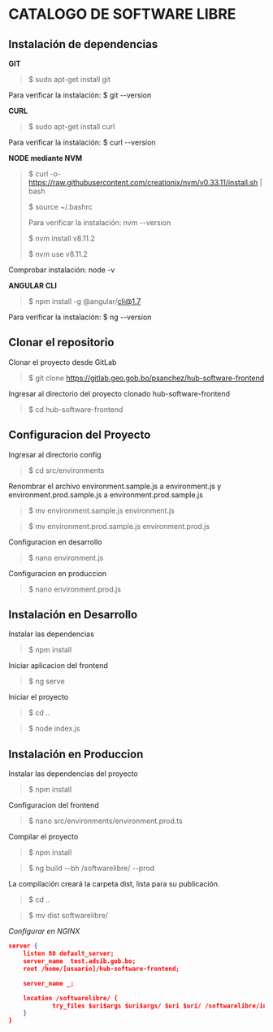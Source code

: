# CATALOGO DE SOFTWARE LIBRE

## Instalación de dependencias

**GIT**

> $ sudo apt-get install git

Para verificar la instalación: $ git --version

**CURL**

> $ sudo apt-get install curl

Para verificar la instalación: $ curl --version

**NODE mediante NVM**

> $ curl -o- https://raw.githubusercontent.com/creationix/nvm/v0.33.11/install.sh | bash
>
> $ source ~/.bashrc
>
> Para verificar la instalación: nvm --version
>
> $ nvm install v8.11.2
>
> $ nvm use v8.11.2

Comprobar instalación: node -v

**ANGULAR CLI**

> $ npm install -g @angular/cli@1.7

Para verificar la instalación: $ ng --version

## Clonar el repositorio

Clonar el proyecto desde GitLab

> $ git clone https://gitlab.geo.gob.bo/psanchez/hub-software-frontend

Ingresar al directorio del proyecto clonado hub-software-frontend

> $ cd hub-software-frontend

## Configuracion del Proyecto

Ingresar al directorio config

> $ cd src/environments

Renombrar el archivo environment.sample.js a environment.js y environment.prod.sample.js a environment.prod.sample.js

> $ mv environment.sample.js environment.js

> $ mv environment.prod.sample.js environment.prod.js

Configuracion en desarrollo

> $ nano environment.js

Configuracion en produccion

> $ nano environment.prod.js

## Instalación en Desarrollo

Instalar las dependencias

> $ npm install

Iniciar aplicacion del frontend

> $ ng serve

Iniciar el proyecto

> $ cd ..

> $ node index.js

## Instalación en Produccion

Instalar las dependencias del proyecto

> $ npm install

Configuracion del frontend

> $ nano src/environments/environment.prod.ts

Compilar el proyecto

> $ npm install

> $ ng build --bh /softwarelibre/ --prod

La compilación creará la carpeta dist, lista para su publicación.

> $ cd ..

> $ mv dist softwarelibre/

_Configurar en NGINX_

```json
server {
	listen 80 default_server;
	server_name  test.adsib.gob.bo;
	root /home/[usuario]/hub-software-frontend;

	server_name _;

	location /softwarelibre/ {
            try_files $uri$args $uri$args/ $uri $uri/ /softwarelibre/index.html =4$
    }
}
```
